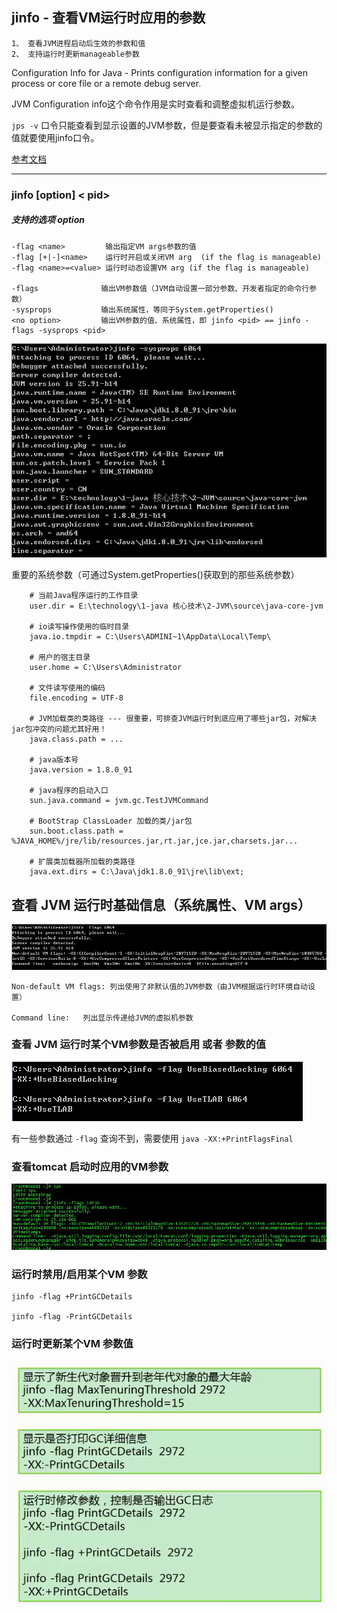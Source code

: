 ## jinfo - 查看VM运行时应用的参数 
	1、 查看JVM进程启动后生效的参数和值
	2、 支持运行时更新manageable参数

Configuration Info for Java - Prints configuration information for a given process or core file or a remote debug server.

JVM Configuration info这个命令作用是实时查看和调整虚拟机运行参数。 

`jps -v` 口令只能查看到显示设置的JVM参数，但是要查看未被显示指定的参数的值就要使用jinfo口令。


[参考文档](https://docs.oracle.com/javase/8/docs/technotes/tools/unix/jinfo.html)


---
### jinfo [option] < pid>

##### 支持的选项 option
	
	-flag <name>		 输出指定VM args参数的值
	-flag [+|-]<name>    运行时开启或关闭VM arg  (if the flag is manageable)
	-flag <name>=<value> 运行时动态设置VM arg (if the flag is manageable)
	
	-flags				输出VM参数值（JVM自动设置一部分参数、开发者指定的命令行参数）
	-sysprops			输出系统属性，等同于System.getProperties()
	<no option>			输出VM参数的值、系统属性，即 jinfo <pid> == jinfo -flags -sysprops <pid>


![](img/cmd-jinfo1.png)

重要的系统参数（可通过System.getProperties()获取到的那些系统参数）

		# 当前Java程序运行的工作目录
		user.dir = E:\technology\1-java 核心技术\2-JVM\source\java-core-jvm
		
		# io读写操作使用的临时目录
		java.io.tmpdir = C:\Users\ADMINI~1\AppData\Local\Temp\
		
		# 用户的宿主目录	
		user.home = C:\Users\Administrator
		
		# 文件读写使用的编码
		file.encoding = UTF-8
		
		# JVM加载类的类路径 --- 很重要，可排查JVM运行时到底应用了哪些jar包，对解决jar包冲突的问题尤其好用！
		java.class.path = ...

		# java版本号
		java.version = 1.8.0_91
		
		# java程序的启动入口
		sun.java.command = jvm.gc.TestJVMCommand
		
		# BootStrap ClassLoader 加载的类/jar包
		sun.boot.class.path = %JAVA_HOME%/jre/lib/resources.jar,rt.jar,jce.jar,charsets.jar...
		
		# 扩展类加载器所加载的类路径
		java.ext.dirs = C:\Java\jdk1.8.0_91\jre\lib\ext;

## 查看 JVM 运行时基础信息（系统属性、VM args）
![](img/cmd-jinfo2.png)

	Non-default VM flags: 列出使用了非默认值的JVM参数（由JVM根据运行时环境自动设置）

	Command line:	列出显示传递给JVM的虚拟机参数
	

### 查看 JVM 运行时某个VM参数是否被启用 或者 参数的值

![](img/cmd-jinfo3.png)

有一些参数通过 `-flag` 查询不到，需要使用 `java -XX:+PrintFlagsFinal`


### 查看tomcat 启动时应用的VM参数
![](img/cmd-jinfo-tomcat.jpg)


### 运行时禁用/启用某个VM 参数
	jinfo -flag +PrintGCDetails

	jinfo -flag -PrintGCDetails


### 运行时更新某个VM 参数值
	
![](img/cmd-jinfo-manageable.png)

